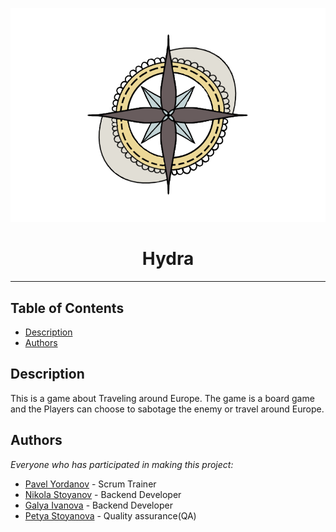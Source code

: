 <p align="center">
  <img src="https://github.com/codingburgas/2223-educational-traveling-hydra/blob/main/Around%20Europe/resources/logo.png" alt="Logo"/>
</p>

<h1 align="center"> Hydra </h1>

<hr>

## Table of Contents
- [Description](#description)
- [Authors](#authors)

## Description <a name="description"></a>
This is a game about Traveling around Europe. The game is a board game and the Players can choose to sabotage the enemy or travel around Europe.

## Authors <a name="authors"></a>
*Everyone who has participated in making this project:*

- [Pavel Yordanov](https://github.com/PTYordanov20) - Scrum Trainer
- [Nikola Stoyanov](https://github.com/NMStoyanov20) - Backend Developer
- [Galya Ivanova](https://github.com/GAIvanova20) - Backend Developer
- [Petya Stoyanova](https://github.com/PGStoyanova20) - Quality assurance(QA)
